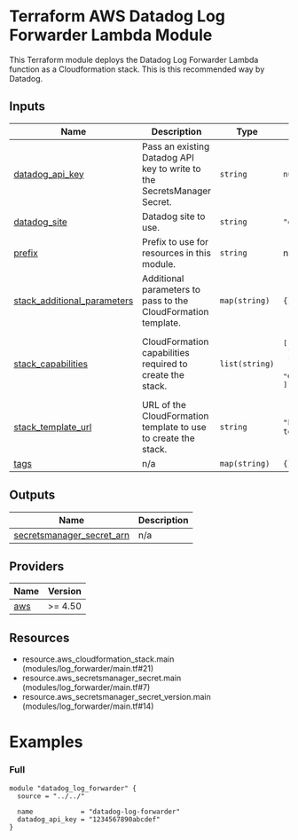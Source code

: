 <!-- BEGIN_TF_DOCS -->
# Terraform AWS Datadog Log Forwarder Lambda Module

This Terraform module deploys the Datadog Log Forwarder Lambda function as a Cloudformation stack. This is this
recommended way by Datadog.

## Inputs

| Name | Description | Type | Default | Required |
|------|-------------|------|---------|:--------:|
| <a name="input_datadog_api_key"></a> [datadog\_api\_key](#input\_datadog\_api\_key) | Pass an existing Datadog API key to write to the SecretsManager Secret. | `string` | `null` | no |
| <a name="input_datadog_site"></a> [datadog\_site](#input\_datadog\_site) | Datadog site to use. | `string` | `"datadoghq.eu"` | no |
| <a name="input_prefix"></a> [prefix](#input\_prefix) | Prefix to use for resources in this module. | `string` | n/a | yes |
| <a name="input_stack_additional_parameters"></a> [stack\_additional\_parameters](#input\_stack\_additional\_parameters) | Additional parameters to pass to the CloudFormation template. | `map(string)` | `{}` | no |
| <a name="input_stack_capabilities"></a> [stack\_capabilities](#input\_stack\_capabilities) | CloudFormation capabilities required to create the stack. | `list(string)` | <pre>[<br>  "CAPABILITY_IAM",<br>  "CAPABILITY_NAMED_IAM",<br>  "CAPABILITY_AUTO_EXPAND"<br>]</pre> | no |
| <a name="input_stack_template_url"></a> [stack\_template\_url](#input\_stack\_template\_url) | URL of the CloudFormation template to use to create the stack. | `string` | `"https://datadog-cloudformation-template.s3.amazonaws.com/aws/forwarder/latest.yaml"` | no |
| <a name="input_tags"></a> [tags](#input\_tags) | n/a | `map(string)` | `{}` | no |

## Outputs

| Name | Description |
|------|-------------|
| <a name="output_secretsmanager_secret_arn"></a> [secretsmanager\_secret\_arn](#output\_secretsmanager\_secret\_arn) | n/a |

## Providers

| Name | Version |
|------|---------|
| <a name="provider_aws"></a> [aws](#provider\_aws) | >= 4.50 |

## Resources

- resource.aws_cloudformation_stack.main (modules/log_forwarder/main.tf#21)
- resource.aws_secretsmanager_secret.main (modules/log_forwarder/main.tf#7)
- resource.aws_secretsmanager_secret_version.main (modules/log_forwarder/main.tf#14)

# Examples
### Full
```hcl
module "datadog_log_forwarder" {
  source = "../../"

  name            = "datadog-log-forwarder"
  datadog_api_key = "1234567890abcdef"
}
```
<!-- END_TF_DOCS -->

